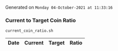 Generated on `Monday 04-October-2021 at 11:33:16`

### Current to Target Coin Ratio
`current_coin_ratio.sh`

Date|Current|Target|Ratio
---|---|---|---
